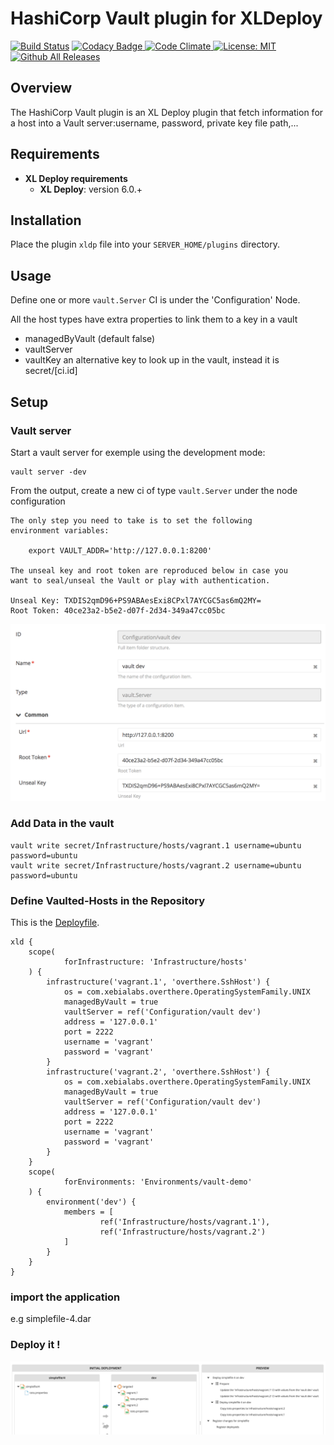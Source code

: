# HashiCorp Vault plugin for XLDeploy

[![Build Status][xld-hashicorp-vault-plugin-travis-image]][xld-hashicorp-vault-plugin-travis-url]
[![Codacy Badge][xld-hashicorp-vault-plugin-codacy-image] ][xld-hashicorp-vault-plugin-codacy-url]
[![Code Climate][xld-hashicorp-vault-plugin-code-climate-image] ][xld-hashicorp-vault-plugin-code-climate-url]
[![License: MIT][xld-hashicorp-vault-plugin-license-image] ][xld-hashicorp-vault-plugin-license-url]
[![Github All Releases][xld-hashicorp-vault-plugin-downloads-image] ]()


[xld-hashicorp-vault-plugin-travis-image]: https://travis-ci.org/xebialabs-community/xld-hashicorp-vault-plugin.svg?branch=master
[xld-hashicorp-vault-plugin-travis-url]: https://travis-ci.org/xebialabs-community/xld-hashicorp-vault-plugin
[xld-hashicorp-vault-plugin-codacy-image]: https://api.codacy.com/project/badge/Grade/49e14532522f4d6f8326b1899efd8cd3
[xld-hashicorp-vault-plugin-codacy-url]: https://www.codacy.com/app/joris-dewinne/xld-hashicorp-vault-plugin
[xld-hashicorp-vault-plugin-code-climate-image]: https://codeclimate.com/github/xebialabs-community/xld-hashicorp-vault-plugin/badges/gpa.svg
[xld-hashicorp-vault-plugin-code-climate-url]: https://codeclimate.com/github/xebialabs-community/xld-hashicorp-vault-plugin
[xld-hashicorp-vault-plugin-license-image]: https://img.shields.io/badge/License-MIT-yellow.svg
[xld-hashicorp-vault-plugin-license-url]: https://opensource.org/licenses/MIT
[xld-hashicorp-vault-plugin-downloads-image]: https://img.shields.io/github/downloads/xebialabs-community/xld-hashicorp-vault-plugin/total.svg

## Overview

The HashiCorp Vault plugin is an XL Deploy plugin that fetch information for a host into a Vault server:username, password, private key file path,...

## Requirements

* **XL Deploy requirements**
	* **XL Deploy**: version 6.0.+

## Installation

Place the plugin `xldp` file into your `SERVER_HOME/plugins` directory.

## Usage

Define one or more `vault.Server` CI is under the 'Configuration' Node.

All the host types have extra properties to link them to a key in a vault
* managedByVault (default false) 
* vaultServer
* vaultKey an alternative key to look up in the vault, instead it is secret/[ci.id]


## Setup


### Vault server

Start a vault server for exemple using the development mode: 

```
vault server -dev
```

From the output, create a new ci of type `vault.Server` under the node configuration
```
The only step you need to take is to set the following
environment variables:

    export VAULT_ADDR='http://127.0.0.1:8200'

The unseal key and root token are reproduced below in case you
want to seal/unseal the Vault or play with authentication.

Unseal Key: TXDIS2qmD96+PS9ABAesExi8CPxl7AYCGC5as6mQ2MY=
Root Token: 40ce23a2-b5e2-d07f-2d34-349a47cc05bc
```

![Vault Server](images/vault.server.png)

### Add Data in the vault

```
vault write secret/Infrastructure/hosts/vagrant.1 username=ubuntu password=ubuntu
vault write secret/Infrastructure/hosts/vagrant.2 username=ubuntu password=ubuntu

```

### Define Vaulted-Hosts in the Repository 

This is the [Deployfile](https://pypi.python.org/pypi/xld-py-cli/).

```
xld {
    scope(
            forInfrastructure: 'Infrastructure/hosts'
    ) {
        infrastructure('vagrant.1', 'overthere.SshHost') {
            os = com.xebialabs.overthere.OperatingSystemFamily.UNIX
            managedByVault = true
            vaultServer = ref('Configuration/vault dev')
            address = '127.0.0.1'
            port = 2222
            username = 'vagrant'
            password = 'vagrant'
        }
        infrastructure('vagrant.2', 'overthere.SshHost') {
            os = com.xebialabs.overthere.OperatingSystemFamily.UNIX
            managedByVault = true
            vaultServer = ref('Configuration/vault dev')
            address = '127.0.0.1'
            port = 2222
            username = 'vagrant'
            password = 'vagrant'
        }
    }
    scope(
            forEnvironments: 'Environments/vault-demo'
    ) {
        environment('dev') {
            members = [
                    ref('Infrastructure/hosts/vagrant.1'),
                    ref('Infrastructure/hosts/vagrant.2')
            ]
        }
    }
}
```

### import the application

e.g simplefile-4.dar

### Deploy it !

![Vault Deploy](images/vault.deploy.png)




